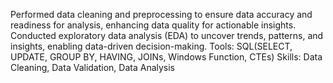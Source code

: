Performed data cleaning and preprocessing to ensure data accuracy and readiness for analysis, enhancing data quality for actionable insights.
Conducted exploratory data analysis (EDA) to uncover trends, patterns, and insights, enabling data-driven decision-making.
Tools: SQL(SELECT, UPDATE, GROUP BY, HAVING, JOINs, Windows Function, CTEs)
Skills: Data Cleaning, Data Validation, Data Analysis

